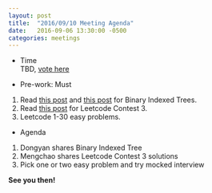```yaml
---
layout: post
title:  "2016/09/10 Meeting Agenda"
date:   2016-09-06 13:30:00 -0500
categories: meetings
---
```


* Time  
TBD, [vote here](https://docs.google.com/forms/d/e/1FAIpQLScNosOYmRfHpxxA16hThDzPZKlNdlDNdRxHG4PRabJlIeYVrQ/viewform)  

* Pre-work: Must  
1. Read [this post](https://www.topcoder.com/community/data-science/data-science-tutorials/binary-indexed-trees/) and [this post](http://www.hawstein.com/posts/binary-indexed-trees.html) for Binary Indexed Trees.  
2. Read [this post](https://shawnchris.github.io/algorithms/2016/09/04/leetcode_contest_03.html) for Leetcode Contest 3.  
3. Leetcode 1-30 easy problems.  
  
* Agenda  
1. Dongyan shares Binary Indexed Tree  
2. Mengchao shares Leetcode Contest 3 solutions  
3. Pick one or two easy problem and try mocked interview  

**See you then!**
